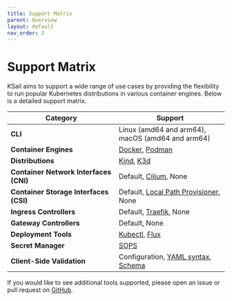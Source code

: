 ```yaml
---
title: Support Matrix
parent: Overview
layout: default
nav_order: 2
---
```


# Support Matrix

KSail aims to support a wide range of use cases by providing the flexibility to run popular Kubernetes distributions in various container engines. Below is a detailed support matrix.

<table>
  <thead>
    <tr>
      <th>Category</th>
      <th>Support</th>
    </tr>
  </thead>
  <tbody>
    <tr>
      <td><strong>CLI</strong></td>
      <td>
        Linux (amd64 and arm64),<br>
        macOS (amd64 and arm64)
      </td>
    </tr>
    <tr>
      <td><strong>Container Engines</strong></td>
      <td><a href="https://www.docker.com">Docker</a>,
      <a href="https://podman.io">Podman</a></td>
    </tr>
    <tr>
      <td><strong>Distributions</strong></td>
      <td>
        <a href="https://kind.sigs.k8s.io">Kind</a>,
        <a href="https://k3d.io">K3d</a>
      </td>
    </tr>
    <tr>
      <td><strong>Container Network Interfaces (CNI)</strong></td>
      <td>
        Default,
        <a href="https://cilium.io">Cilium</a>,
        None
      </td>
    </tr>
    <tr>
      <td><strong>Container Storage Interfaces (CSI)</strong></td>
      <td>
        Default,
        <a href="https://github.com/rancher/local-path-provisioner">Local Path Provisioner</a>,
        None
      </td>
    </tr>
    <tr>
      <td><strong>Ingress Controllers</strong></td>
      <td>
        Default,
        <a href="https://github.com/traefik/traefik-helm-chart">Traefik</a>,
        None
      </td>
    </tr>
    <tr>
      <td><strong>Gateway Controllers</strong></td>
      <td>
        Default,
        None
      </td>
    </tr>
    <tr>
      <td><strong>Deployment Tools</strong></td>
      <td>
        <a href="https://kubernetes.io/docs/reference/kubectl/">Kubectl</a>,
        <a href="https://fluxcd.io">Flux</a>
      </td>
    </tr>
    <tr>
      <td><strong>Secret Manager</strong></td>
      <td>
        <a href="https://github.com/getsops/sops">SOPS</a>
      </td>
    </tr>
    <tr>
      <td><strong>Client-Side Validation</strong></td>
      <td>
        Configuration,
        <a href="https://github.com/aaubry/YamlDotNet">YAML syntax</a>,
        <a href="https://github.com/yannh/kubeconform">Schema </a>
      </td>
    </tr>
  </tbody>
</table>

If you would like to see additional tools supported, please open an issue or pull request on [GitHub](https://github.com/devantler-tech/ksail).
